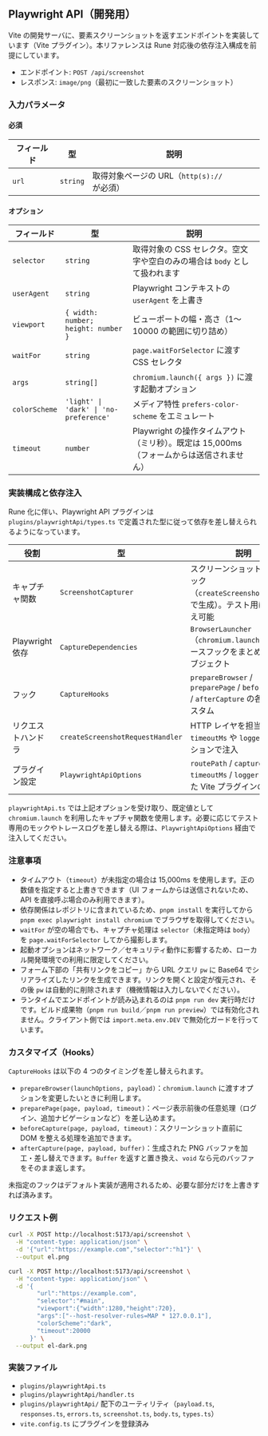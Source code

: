 ## Playwright API（開発用）

Vite の開発サーバに、要素スクリーンショットを返すエンドポイントを実装しています（Vite プラグイン）。本リファレンスは Rune 対応後の依存注入構成を前提にしています。

- エンドポイント: `POST /api/screenshot`
- レスポンス: `image/png`（最初に一致した要素のスクリーンショット）

### 入力パラメータ

#### 必須

| フィールド | 型       | 説明                                        |
| ---------- | -------- | ------------------------------------------- |
| `url`      | `string` | 取得対象ページの URL（`http(s)://` が必須） |

#### オプション

| フィールド    | 型                                     | 説明                                                                                     |
| ------------- | -------------------------------------- | ---------------------------------------------------------------------------------------- |
| `selector`    | `string`                               | 取得対象の CSS セレクタ。空文字や空白のみの場合は `body` として扱われます                |
| `userAgent`   | `string`                               | Playwright コンテキストの `userAgent` を上書き                                           |
| `viewport`    | `{ width: number; height: number }`    | ビューポートの幅・高さ（1〜10000 の範囲に切り詰め）                                      |
| `waitFor`     | `string`                               | `page.waitForSelector` に渡す CSS セレクタ                                               |
| `args`        | `string[]`                             | `chromium.launch({ args })` に渡す起動オプション                                         |
| `colorScheme` | `'light' \| 'dark' \| 'no-preference'` | メディア特性 `prefers-color-scheme` をエミュレート                                       |
| `timeout`     | `number`                               | Playwright の操作タイムアウト（ミリ秒）。既定は 15,000ms（フォームからは送信されません） |

### 実装構成と依存注入

Rune 化に伴い、Playwright API プラグインは `plugins/playwrightApi/types.ts` で定義された型に従って依存を差し替えられるようになっています。

| 役割               | 型                               | 説明                                                                                        |
| ------------------ | -------------------------------- | ------------------------------------------------------------------------------------------- |
| キャプチャ関数     | `ScreenshotCapturer`             | スクリーンショット取得ロジック（`createScreenshotCapturer` で生成）。テスト用に差し替え可能 |
| Playwright 依存    | `CaptureDependencies`            | `BrowserLauncher`（`chromium.launch` 等）とベースフックをまとめた依存オブジェクト           |
| フック             | `CaptureHooks`                   | `prepareBrowser` / `preparePage` / `beforeCapture` / `afterCapture` の各段階をカスタム      |
| リクエストハンドラ | `createScreenshotRequestHandler` | HTTP レイヤを担当。`timeoutMs` や `logger` もオプションで注入                               |
| プラグイン設定     | `PlaywrightApiOptions`           | `routePath` / `capture` / `hooks` / `timeoutMs` / `logger` をまとめた Vite プラグインの設定 |

`playwrightApi.ts` では上記オプションを受け取り、既定値として `chromium.launch` を利用したキャプチャ関数を使用します。必要に応じてテスト専用のモックやトレースログを差し替える際は、`PlaywrightApiOptions` 経由で注入してください。

### 注意事項

- タイムアウト（`timeout`）が未指定の場合は 15,000ms を使用します。正の数値を指定すると上書きできます（UI フォームからは送信されないため、API を直接呼ぶ場合のみ利用できます）。
- 依存関係はレポジトリに含まれているため、`pnpm install` を実行してから `pnpm exec playwright install chromium` でブラウザを取得してください。
- `waitFor` が空の場合でも、キャプチャ処理は `selector`（未指定時は `body`）を `page.waitForSelector` してから撮影します。
- 起動オプションはネットワーク／セキュリティ動作に影響するため、ローカル開発環境での利用に限定してください。
- フォーム下部の「共有リンクをコピー」から URL クエリ `pw` に Base64 でシリアライズしたリンクを生成できます。リンクを開くと設定が復元され、その後 `pw` は自動的に削除されます（機微情報は入力しないでください）。
- ランタイムでエンドポイントが読み込まれるのは `pnpm run dev` 実行時だけです。ビルド成果物（`pnpm run build`／`pnpm run preview`）では有効化されません。クライアント側では `import.meta.env.DEV` で無効化ガードを行っています。

### カスタマイズ（Hooks）

`CaptureHooks` は以下の 4 つのタイミングを差し替えられます。

- `prepareBrowser(launchOptions, payload)`：`chromium.launch` に渡すオプションを変更したいときに利用します。
- `preparePage(page, payload, timeout)`：ページ表示前後の任意処理（ログイン、追加ナビゲーションなど）を差し込めます。
- `beforeCapture(page, payload, timeout)`：スクリーンショット直前に DOM を整える処理を追加できます。
- `afterCapture(page, payload, buffer)`：生成された PNG バッファを加工・差し替えできます。`Buffer` を返すと置き換え、`void` なら元のバッファをそのまま返します。

未指定のフックはデフォルト実装が適用されるため、必要な部分だけを上書きすれば済みます。

### リクエスト例

```sh
curl -X POST http://localhost:5173/api/screenshot \
  -H "content-type: application/json" \
  -d '{"url":"https://example.com","selector":"h1"}' \
  --output el.png
```

```sh
curl -X POST http://localhost:5173/api/screenshot \
  -H "content-type: application/json" \
  -d '{
        "url":"https://example.com",
        "selector":"#main",
        "viewport":{"width":1280,"height":720},
        "args":["--host-resolver-rules=MAP * 127.0.0.1"],
        "colorScheme":"dark",
        "timeout":20000
      }' \
  --output el-dark.png
```

### 実装ファイル

- `plugins/playwrightApi.ts`
- `plugins/playwrightApi/handler.ts`
- `plugins/playwrightApi/` 配下のユーティリティ（`payload.ts`, `responses.ts`, `errors.ts`, `screenshot.ts`, `body.ts`, `types.ts`）
- `vite.config.ts` にプラグインを登録済み
